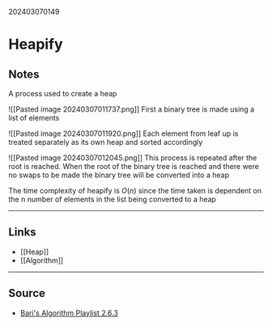 202403070149
# Heapify

## Notes

A process used to create a heap

![[Pasted image 20240307011737.png]]
First a binary tree is made using a list of elements

![[Pasted image 20240307011920.png]]
Each element from leaf up is treated separately as its own heap and sorted accordingly

![[Pasted image 20240307012045.png]]
This process is repeated after the root is reached. When the root of the binary tree is reached and there were no swaps to be made the binary tree will be converted into a heap

The time complexity of heapify is $O(n)$ since the time taken is dependent on the n number of elements in the list being converted to a heap

---
## Links

- [[Heap]]
- [[Algorithm]]

---

## Source

- [Bari's Algorithm Playlist 2.6.3](https://youtu.be/HqPJF2L5h9U?si=03rUBdf8QtbbDSZ4)